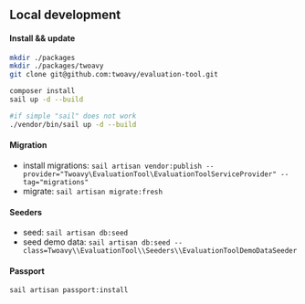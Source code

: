## Local development

#### Install && update
```sh
mkdir ./packages
mkdir ./packages/twoavy
git clone git@github.com:twoavy/evaluation-tool.git

composer install
sail up -d --build

#if simple "sail" does not work
./vendor/bin/sail up -d --build
```

#### Migration
* install migrations: `sail artisan vendor:publish --provider="Twoavy\EvaluationTool\EvaluationToolServiceProvider" --tag="migrations"`
* migrate: `sail artisan migrate:fresh`

#### Seeders
* seed: `sail artisan db:seed`
* seed demo data: `sail artisan db:seed --class=Twoavy\\EvaluationTool\\Seeders\\EvaluationToolDemoDataSeeder`

#### Passport
```
sail artisan passport:install
```
